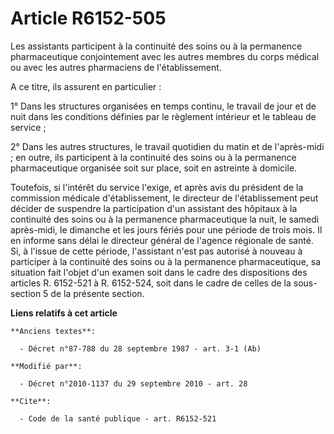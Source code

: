 # Article R6152-505

Les assistants participent à la continuité des soins ou à la permanence pharmaceutique conjointement avec les autres membres
du corps médical ou avec les autres pharmaciens de l'établissement.

A ce titre, ils assurent en particulier : 

1° Dans les structures organisées en temps continu, le travail de jour et de nuit dans les conditions définies par le
règlement intérieur et le tableau de service ; 

2° Dans les autres structures, le travail quotidien du matin et de l'après-midi ; en outre, ils participent à la continuité
des soins ou à la permanence pharmaceutique organisée soit sur place, soit en astreinte à domicile. 

Toutefois, si l'intérêt du service l'exige, et après avis du président de la commission médicale d'établissement, le
directeur de l'établissement peut décider de suspendre la participation d'un assistant des hôpitaux à la continuité des soins
ou à la permanence pharmaceutique la nuit, le samedi après-midi, le dimanche et les jours fériés pour une période de trois
mois. Il en informe sans délai le directeur général de l'agence régionale de santé. Si, à l'issue de cette période,
l'assistant n'est pas autorisé à nouveau à participer à la continuité des soins ou à la permanence pharmaceutique, sa
situation fait l'objet d'un examen soit dans le cadre des dispositions des articles R. 6152-521 à R. 6152-524, soit dans le
cadre de celles de la sous-section 5 de la présente section.

**Liens relatifs à cet article**

	**Anciens textes**:

	  - Décret n°87-788 du 28 septembre 1987 - art. 3-1 (Ab)

	**Modifié par**:

	  - Décret n°2010-1137 du 29 septembre 2010 - art. 28

	**Cite**:

	  - Code de la santé publique - art. R6152-521
